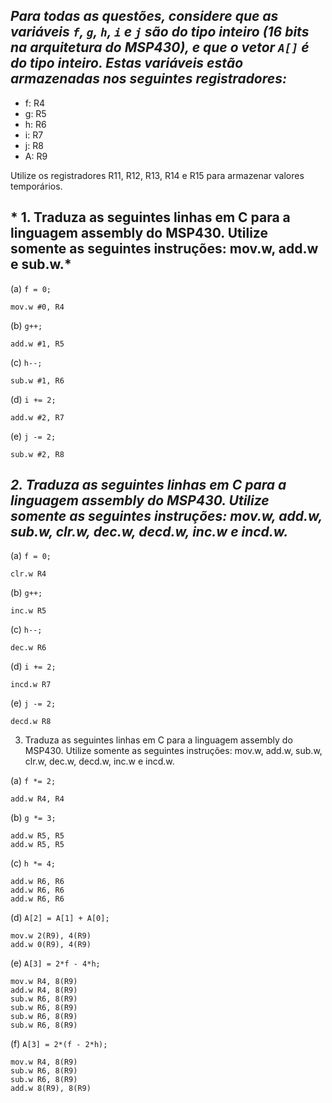 ## *Para todas as questões, considere que as variáveis `f`, `g`, `h`, `i` e `j` são do tipo inteiro (16 bits na arquitetura do MSP430), e que o vetor `A[]` é do tipo inteiro. Estas variáveis estão armazenadas nos seguintes registradores:*

- f: R4
- g: R5
- h: R6
- i: R7
- j: R8
- A: R9

Utilize os registradores R11, R12, R13, R14 e R15 para armazenar valores temporários.

## * 1. Traduza as seguintes linhas em C para a linguagem assembly do MSP430. Utilize somente as seguintes instruções: mov.w, add.w e sub.w.*

(a) `f = 0;`
```Assembly
mov.w #0, R4
```
(b) `g++;`
```Assembly
add.w #1, R5
```
(c) `h--;`
```Assembly
sub.w #1, R6
```
(d) `i += 2;`
```Assembly
add.w #2, R7
```
(e) `j -= 2;`
```Assembly
sub.w #2, R8
```
## *2. Traduza as seguintes linhas em C para a linguagem assembly do MSP430. Utilize somente as seguintes instruções: mov.w, add.w, sub.w, clr.w, dec.w, decd.w, inc.w e incd.w.*

(a) `f = 0;`
```Assembly
clr.w R4
```
(b) `g++;`
```Assembly
inc.w R5
```
(c) `h--;`
```Assembly
dec.w R6
```
(d) `i += 2;`
```Assembly
incd.w R7
```
(e) `j -= 2;`
```Assembly
decd.w R8
```
3. Traduza as seguintes linhas em C para a linguagem assembly do MSP430. Utilize somente as seguintes instruções: mov.w, add.w, sub.w, clr.w, dec.w, decd.w, inc.w e incd.w.

(a) `f *= 2;`
```Assembly
add.w R4, R4
```
(b) `g *= 3;`
```Assembly
add.w R5, R5
add.w R5, R5
```
(c) `h *= 4;`
```Assembly
add.w R6, R6
add.w R6, R6
add.w R6, R6
```
(d) `A[2] = A[1] + A[0];`
```Assembly
mov.w 2(R9), 4(R9)
add.w 0(R9), 4(R9)
```
(e) `A[3] = 2*f - 4*h;`
```Assembly
mov.w R4, 8(R9)
add.w R4, 8(R9)
sub.w R6, 8(R9)
sub.w R6, 8(R9)
sub.w R6, 8(R9)
sub.w R6, 8(R9)
```
(f) `A[3] = 2*(f - 2*h);`
```Assembly
mov.w R4, 8(R9)
sub.w R6, 8(R9)
sub.w R6, 8(R9)
add.w 8(R9), 8(R9)
```

